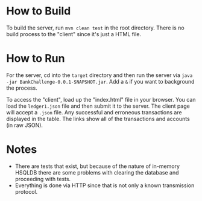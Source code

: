 How to Build
===
To build the server, run `mvn clean test` in the root directory. There is no build process to the "client" since it's just a HTML file.

How to Run
===
For the server, cd into the `target` directory and then run the server via `java -jar BankChallenge-0.0.1-SNAPSHOT.jar`. Add a `&` if you want to background the process.

To access the "client", load up the "index.html" file in your browser. You can load the `ledger1.json` file and then submit it to the server. The client page will accept a `.json` file. Any successful and erroneous transactions are displayed in the table. The links show all of the transactions and accounts (in raw JSON).

Notes
===
* There are tests that exist, but because of the nature of in-memory HSQLDB there are some problems with clearing the database and proceeding with tests.
* Everything is done via HTTP since that is not only a known transmission protocol.
